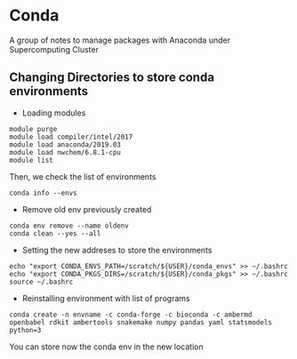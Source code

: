 # Conda
A group of notes to manage packages with Anaconda under Supercomputing Cluster

## Changing Directories to store conda environments
- Loading modules
```
module purge
module load compiler/intel/2017
module load anaconda/2019.03
module load nwchem/6.8.1-cpu
module list
```

Then, we check the list of environments

```
conda info --envs
```

- Remove old env previously created

```
conda env remove --name oldenv
conda clean --yes --all
```
- Setting the new addreses to store the environments

```
echo "export CONDA_ENVS_PATH=/scratch/${USER}/conda_envs" >> ~/.bashrc
echo "export CONDA_PKGS_DIRS=/scratch/${USER}/conda_pkgs" >> ~/.bashrc
source ~/.bashrc
```
- Reinstalling environment with list of programs

```
conda create -n envname -c conda-forge -c bioconda -c ambermd openbabel rdkit ambertools snakemake numpy pandas yaml statsmodels python=3
```
 You can store now the conda env in the new location
